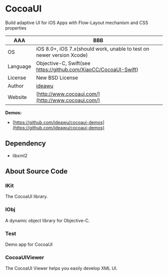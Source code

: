 # CocoaUI

Build adaptive UI for iOS Apps with Flow-Layout mechanism and CSS properties

| AAA | BBB |
| ----| --- |
| OS | iOS 8.0+, iOS 7.x(should work, unable to test on newer version Xcode) |
| Language | Objective-C, Swift(see https://github.com/XiaoCC/CocoaUI-Swift) |
| License | New BSD License |
| Author | [ideawu](http://www.ideawu.net/) |
| Website | [http://www.cocoaui.com/](http://www.cocoaui.com/) |


__Demos:__
 * [https://github.com/ideawu/cocoaui-demos](https://github.com/ideawu/cocoaui-demos)

## Dependency

 * libxml2


## About Source Code

### IKit

The CocoaUI library.

### IObj

A dynamic object library for Objective-C.

### Test

Demo app for CocoaUI

### CocoaUIViewer

The CocoaUI Viewer helps you easily develop XML UI.
